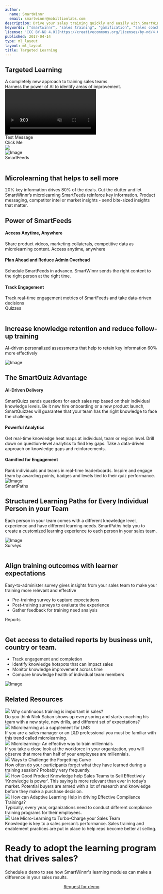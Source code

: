 ```yaml
---
author:
  name: SmartWinnr
  email: smartwinnr@mobillionlabs.com
description: Drive your sales training quickly and easily with SmartWinnr’s micro-learning feeds, gamified assessments, structured learning paths and detailed reports.
keywords: ["smartwinnr", "sales training", "gamification", "sales coaching", "sales performance", "sales enablement", "solutions"]
license: '[CC BY-ND 4.0](https://creativecommons.org/licenses/by-nd/4.0)'
published: 2017-04-14
type: ml_layout
layout: ml_layout
title: Targeted Learning
---
```


<section class="">
  <div class="ml_sales_contest_top_section">
    <div class="padding50 ml_body_text_white text-center">
      <h1>Targeted Learning</h1>
      <div class="ml-font20">A completely new approach to training sales teams.</div>
      <div class="ml-font20">Harness the power of AI to identify areas of improvement.</div>
    </div>
    <div class="ml_video_container">
      <video id="video-player" controls preload muted class="cld-video-player cld-fluid" data-cld-colors='{ "base": "#3c36c2", "accent": "#00e64c", "text": "#fff" }'></video>
      <div class="ml_video_popup" id="ml_popup">
        <div class="popup_close" onclick="hidePopup()"><i class="fa fa-times-circle"></i></div>
        <div class="popup_message"> Test Message </div>
        <div class="text-center popup_button">Click Me</div>
      </div>
    </div>
  </div>
  <img class="swoop" src="/images/swoop_mask.min.svg">
</section>

<div class="row ml-margin0 padding50 white ml_div_contents_in_center">
  <div class="col-lg-6 col-md-12 col-sm-12 col-xs-12 text-center">
    <img class="ml-image" alt="Image" src="https://res.cloudinary.com/smartwinnr/image/upload/f_auto,q_auto/v1581426762/website/Targeted-Learning/smartfeed_dashboard_txs4cj.png"/>
  </div>
  <div class="col-lg-6 col-md-12 col-sm-12 col-xs-12">
    <div class="ml_label ml_smartfeed_badge">SmartFeeds</div><br>
    <h2 class="ml_body_text_black ml-margin-bottom10">Microlearning that helps to sell more</h2>
    <p class="ml-subtext ml_body_text_black">20% key information drives 80% of the deals. Cut the clutter and let SmartWinnr’s microlearning SmartFeeds reinforce key information. Product messaging, competitor intel or market insights - send bite-sized insights that matter.</p>
  </div>
</div>

<div class="ml_yellow_bg_gradient padding50">
  <h2 class="text-center ml-margin-bottom30">Power of SmartFeeds</h2>
  <div class="row ml-margin0">
    <div class="col-lg-4 col-md-4 col-sm-12 col-xs-12">
      <h4 class="ml-title-font">Access Anytime, Anywhere</h4>
      <div class="ml-subtext">Share product videos, marketing collaterals, competitive data as microlearning content. Access anytime, anywhere</div>
    </div>
    <div class="col-lg-4 col-md-4 col-sm-12 col-xs-12">
      <h4 class="ml-title-font">Plan Ahead and Reduce Admin Overhead</h4>
      <div class="ml-subtext">Schedule SmartFeeds in advance. SmartWinnr sends the right content to the right person at the right time.</div>
    </div>
    <div class="col-lg-4 col-md-4 col-sm-12 col-xs-12">
      <h4 class="ml-title-font">Track Engagement</h4>
      <div class="ml-subtext">Track real-time engagement metrics of SmartFeeds and take data-driven decisions</div>
    </div>
  </div>
</div>

<div class="row ml-margin0 padding50 white ml_div_contents_in_center">
  <div class="col-lg-4 col-md-12 col-sm-12 col-xs-12">
    <div class="ml_label ml_quiz_badge">Quizzes</div><br>
    <h2 class="ml_body_text_black ml-margin-bottom10">Increase knowledge retention and reduce follow-up training</h2>
    <p class="ml-subtext ml_body_text_black">AI-driven personalized assessments that help to retain key information 60% more effectively</p>
  </div>
  <div class="col-lg-8 col-md-12 col-sm-12 col-xs-12 text-center">
    <img class="ml-image" alt="Image" src="https://res.cloudinary.com/smartwinnr/image/upload/f_auto,q_auto/v1581426797/website/Targeted-Learning/quiz_shots_x3ag1h.png"/>
  </div>
</div>

<div class="ml_blue_bg_gradient padding50">
  <h2 class="text-center ml_body_text_white ml-margin-bottom30">The SmartQuiz Advantage</h2>
  <div class="row ml-margin0">
    <div class="col-lg-4 col-md-4 col-sm-12 col-xs-12">
      <h4 class="ml-title-font ml_body_text_white">AI-Driven Delivery</h4>
      <div class="ml-subtext ml_body_text_white">SmartQuizz sends questions for each sales rep based on their individual knowledge levels. Be it new hire onboarding or a new product launch, SmartQuizzes will guarantee that your team has the right knowledge to face the challenge.</div>
    </div>
    <div class="col-lg-4 col-md-4 col-sm-12 col-xs-12">
      <h4 class="ml-title-font ml_body_text_white">Powerful Analytics</h4>
      <div class="ml-subtext ml_body_text_white">Get real-time knowledge heat maps at individual, team or region level. Drill down on question-level analytics to find key gaps. Take a data-driven approach on knowledge gaps and reinforcements.</div>
    </div>
    <div class="col-lg-4 col-md-4 col-sm-12 col-xs-12">
      <h4 class="ml-title-font ml_body_text_white">Gamified for Engagement</h4>
      <div class="ml-subtext ml_body_text_white">Rank individuals and teams in real-time leaderboards. Inspire and engage team by awarding points, badges and levels tied to their quiz performance.</div>
    </div>
  </div>
</div>

<div class="row ml-margin0 ml-background-white padding50 ml_div_contents_in_center">
  <div class="col-lg-6 col-md-12 col-sm-12 col-xs-12 text-center">
    <img class="ml-dreamforce-image" alt="Image" src="https://res.cloudinary.com/smartwinnr/image/upload/f_auto,q_auto/v1581426847/website/Targeted-Learning/smartpath_details_fqmuo4.png"/>
  </div>
  <div class="col-lg-6 col-md-12 col-sm-12 col-xs-12">
    <div class="ml_label ml_smartpath_badge"> SmartPaths </div>
    <h2 class="ml_body_text_black ml-margin-bottom10">Structured Learning Paths for Every Individual Person in your Team</h2>
    <p class="ml-subtext ml_body_text_black">Each person in your team comes with a different knowledge level, experience and have different learning needs. SmartPaths help you to create a customized learning experience to each person in your sales team.</p>
  </div>
</div>

<div class="row ml-margin0 padding50 ml-background-white ml_div_contents_in_center">
  <div class="col-lg-8 col-md-12 col-sm-12 col-xs-12 text-center">
    <img class="ml-image" alt="Image" src="https://res.cloudinary.com/smartwinnr/image/upload/f_auto,q_auto/v1581426829/website/Targeted-Learning/survey_zravlq.png"/>
  </div>
  <div class="col-lg-4 col-md-12 col-sm-12 col-xs-12">
    <div class="ml_label ml_survey_badge">Surveys</div ><br>
    <h2 class="ml_body_text_black ml-margin-bottom10">Align training outcomes with learner expectations</h2>
    <p class="ml-subtext ml_body_text_black">Easy-to-administer survey gives insights from your sales team to make your training more relevant and effective</p>
    <ul class="ml-margin-top30 ml_font_1 ml_ul_tick">
      <li class="ml-margin-top10">Pre-training survey to capture expectations</li>
      <li class="ml-margin-top10">Post-training surveys to evaluate the experience</li>
      <li class="ml-margin-top10">Gather feedback for training need analysis</li>
    </ul>
  </div>
</div>

<div class="row ml-margin0 ml_no_padding_right50 white ml_div_contents_in_center">
  <div class="col-lg-4 col-md-12 col-sm-12 col-xs-12">
    <div class="ml_label ml_smartfeed_badge">Reports</div><br>
    <h2 class="ml_body_text_black ml-margin-bottom10">Get access to detailed reports  by business unit, country or team.</h2>
    <ul class="ml-margin-top30 ml_font_1 ml_ul_tick">
      <li class="ml-margin-top10">Track engagement and completion</li>
      <li class="ml-margin-top10">Identify knowledge hotspots that can impact sales</li>
      <li class="ml-margin-top10">Monitor knowledge improvement across time</li>
      <li class="ml-margin-top10">Compare knowledge health of individual team members</li>
    </ul>
  </div>
  <div class="col-lg-8 col-md-12 col-sm-12 col-xs-12 text-center padding0">
    <img class="ml-image" alt="Image" src="https://res.cloudinary.com/smartwinnr/image/upload/f_auto,q_auto/v1581426833/website/Targeted-Learning/reports_upbur5.png"/>
  </div>
</div>

<div class="row ml-margin0 padding50">
  <h2 class="text-center">Related Resources</h2>
  <div class="ml_slider_related_blogs">
    <div class="waterfall__item" onclick="location.href='https://www.smartwinnr.com/post/why-continuous-training-is-important-in-sales/';">
      <div class="card post post-summary reveal enter">
        <div class="card-header postinfo">
          <img src="/images/29.why-continuous-training-is-important-in-sales.png">
          <span class="card-title ml-margin-bottom0">
            <a class="ml-margin-bottom0">Why continuous training is important in sales?</a>
          </span>
        </div>
        <div class="card-content">
          <article class="article">
            Do you think Nick Saban shows up every spring and starts coaching his team with a new style, new drills, and different set of expectations?
          </article>
        </div>
      </div>
    </div>
    <div class="waterfall__item" onclick="location.href='https://www.smartwinnr.com/post/microlearning-as-a-supplement-for-lms/';">
      <div class="card post post-summary reveal enter">
        <div class="card-header postinfo">
          <img src="/images/27.microlearning-as-a-supplement-for-LMS.png">
          <span class="card-title ml-margin-bottom0">
            <a class="ml-margin-bottom0">Microlearning as a supplement for LMS</a>
          </span>
        </div>
        <div class="card-content">
          <article class="article">
            If you are a sales manager or an L&D professional you must be familiar with this trend called microlearning.
          </article>
        </div>
      </div>
    </div>
    <div class="waterfall__item" onclick="location.href='https://www.smartwinnr.com/post/microlearning-an-effective-way-to-train-millennials/';">
      <div class="card post post-summary reveal enter">
        <div class="card-header postinfo">
          <img src="/images/24.microlearning-an-effective-way-to-train-millennials.png">
          <span class="card-title ml-margin-bottom0">
            <a class="ml-margin-bottom0">Microlearning- An effective way to train millennials</a>
          </span>
        </div>
        <div class="card-content">
          <article class="article">
            If you take a close look at the workforce in your organization, you will observe that more than half of your employees are millennials.
          </article>
        </div>
      </div>
    </div>
    <div class="waterfall__item" onclick="location.href='https://www.smartwinnr.com/post/ways-to-challenge-the-forgetting-curve/';">
      <div class="card post post-summary reveal enter">
        <div class="card-header postinfo">
          <img src="/images/26.ways-to-challenge-the-forgetting-curve.png">
          <span class="card-title ml-margin-bottom0">
            <a class="ml-margin-bottom0">Ways to Challenge the Forgetting Curve</a>
          </span>
        </div>
        <div class="card-content">
          <article class="article">
            How often do your participants forget what they have learned during a training session? Probably very frequently.
          </article>
        </div>
      </div>
    </div>
    <div class="waterfall__item" onclick="location.href='https://www.smartwinnr.com/post/does-good-product-knowledge-help-sales-teams-to-sell-effectively/';">
      <div class="card post post-summary reveal enter">
        <div class="card-header postinfo">
          <img src="/images/5-ways-product-knowledge.png">
          <span class="card-title ml-margin-bottom0">
            <a class="ml-margin-bottom0">How Good Product Knowledge help Sales Teams to Sell Effectively</a>
          </span>
        </div>
        <div class="card-content">
          <article class="article">
            ‘Knowledge is power’. This saying is more relevant than ever in today’s market. Potential buyers are armed with a lot of research and knowledge before they make a purchase decision.
          </article>
        </div>
      </div>
    </div>
    <div class="waterfall__item" onclick="location.href='https://www.smartwinnr.com/post/how-can-adaptive-learning-help-in-driving-effective-compliance-trainings/';">
      <div class="card post post-summary reveal enter">
        <div class="card-header postinfo">
          <img src="/images/15.adaptive-learning.png">
          <span class="card-title ml-margin-bottom0">
            <a class="ml-margin-bottom0">How can Adaptive Learning Help in driving Effective Compliance Trainings?</a>
          </span>
        </div>
        <div class="card-content">
          <article class="article">
            Typically, every year, organizations need to conduct different compliance training programs for their employees.
          </article>
        </div>
      </div>
    </div>
    <div class="waterfall__item" onclick="location.href='https://www.smartwinnr.com/post/use-micro-learning-to-turbo-charge-your-sales-team/';">
      <div class="card post post-summary reveal enter">
        <div class="card-header postinfo">
          <img src="/images/12-Use-micro-learning-for-sales-team.png">
          <span class="card-title ml-margin-bottom0">
            <a class="ml-margin-bottom0">Use Micro-Learning to Turbo-Charge your Sales Team</a>
          </span>
        </div>
        <div class="card-content">
          <article class="article">
            Knowledge is key to a sales person’s performance. Sales training and enablement practices are put in place to help reps become better at selling.
          </article>
        </div>
      </div>
    </div>
  </div>
</div>

<div class="row ml-margin0 ml-whySM">
  <div class="col-md-12 col-sm-12">
    <h1 class="ml_body_text_white text-center">Ready to adopt the learning program that drives sales?</h1>
    <div class="ml_body_text_white ml-subtext text-center ml_padding_desktop">Schedule a demo to see how SmartWinnr's learning modules can make a difference in your sales results.</div>
    <p align="center" class="ml-margin-top50"><a class="ml-button" align="center" href="/request-demo">Request for demo</a></p>
  </div>
</div>

<script>
  // Cloudinary video player 
  var cld = new cloudinary.Cloudinary({cloud_name: "smartwinnr", secure: true});
  var videoPlayer = cld.videoPlayer('video-player', { 
    // playedEventPercents: [10, 20],
    autoplay: true,
    loop: true
  });
  videoPlayer.source('https://res.cloudinary.com/smartwinnr/video/upload/v1580730068/website/Targeted_Learning_rxupp9.mp4');
  // var thumbnail = cld.videoTag('Sales_Contests_Top_Section_nh4mvw.jpg').toHtml();
  // console.log(thumbnail);
  videoPlayer.on('percentsplayed', (event) => {
      if (event.eventData.percent == 10) {
          document.getElementById("ml_popup").style.display = "block";
      }
      if(event.eventData.percent == 20) {
          document.getElementById("ml_popup").style.display = "none";
      }
      console.log(event.eventData.percent + " percents played")
  });
  function hidePopup() {
    document.getElementById("ml_popup").style.display = "none";
  }
</script>